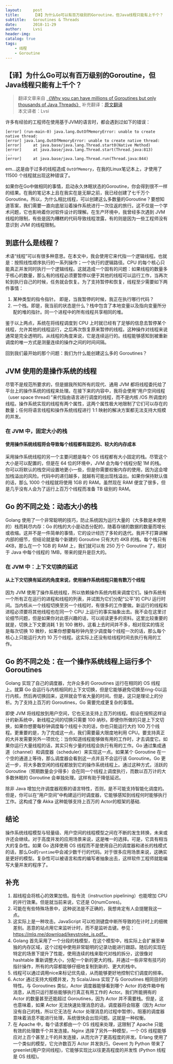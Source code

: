 ```yaml
---
layout:     post
title:      【译】为什么Go可以有百万级别的Goroutine，但Java线程只能有上千个？
subtitle:   Goroutines & Threads
date:       2018-11-29
author:     Lvsi
header-img: 
catalog: true
tags:
    - 线程
    - Goroutine
---
```


## 【译】为什么Go可以有百万级别的Goroutine，但Java线程只能有上千个？

> 翻译文章来自 [《Why you can have millions of Goroutines but only thousands of Java Threads》](https://rcoh.me/posts/why-you-can-have-a-million-go-routines-but-only-1000-java-threads/)
> 补充翻译：[原文翻译](https://www.infoq.cn/article/a-million-go-routines-but-only-1000-java-threads)<br/>
> 本文译者：Lvsi

许多有经验的工程师在使用基于JVM的语言时，都会遇到过如下的错误：

```
[error] (run-main-0) java.lang.OutOfMemoryError: unable to create native thread: 
[error] java.lang.OutOfMemoryError: unable to create native thread: 
[error] 	at java.base/java.lang.Thread.start0(Native Method)
[error] 	at java.base/java.lang.Thread.start(Thread.java:813)
...
[error] 	at java.base/java.lang.Thread.run(Thread.java:844)
```

em...这是由于过多的线程造成 ```OutOfMemory```，在我的Linux笔记本上，才使用了 11500 个线程就出现这种错误了。

如果你在Go中做相同的事情，启动永久休眠状态的Goroutine，你会得到很不一样的结果。在我的笔记本上且在我实在是无聊之前，我已经创建了七千万个Goroutine。所以，为什么相比线程，可以创建这么多数量的Goroutine？要想知道答案，我们需要一直向底层沿着操作系统进行一次往返的旅行。这不仅是一个学术问题，它也影响着你对软件设计的理解。在生产环境中，我曾经多次遇到 JVM 线程的限制，有些是因为糟糕的代码导致线程泄露，有的则是因为一些工程师没有意识到 JVM 的线程限制。

## 到底什么是线程？

术语“线程”可以有很多种意思。在本文中，我会使用它来代指一个逻辑线程。也就是：按照线性顺序执行的一系列操作；一个执行的逻辑路径。CPU 的每个核心只能真正并发同时执行一个逻辑线程。这就造成一个固有的问题：如果线程的数量多于核心的数量，那么有的线程必须要暂停以便于其他的线程可以运行工作，当再次轮到执行自己的时候，任务就会恢复。为了支持暂停和恢复，线程至少需要如下两件事情：

1. 某种类型的指令指针。 即是，当我暂停的时候，我正在执行哪行代码？
2. 一个栈。即是，我当前的状态是什么？栈中包含了本地变量以及指向变量所分配的堆的指针。同一个进程中的所有线程共享相同的堆。

鉴于以上两点，系统在将线程调度到 CPU 上时就已经有了足够的信息去暂停某个线程，允许其他的线程运行，之后再次恢复原来暂停的线程。这种操作对线程来说通常是完全透明的。从线程的角度来说，它是连续运行的。线程能够感知到被重新调度的唯一方式是测量连续的操作之间的时间间隔。

回到我们最开始的那个问题：我们为什么能创建这么多的 Goroutines？

## JVM 使用的是操作系统的线程

尽管不是规范所要求的，但是据我所知所有的现代、通用 JVM 都将线程委托给了平台上的操作系统的线程来处理。在接下来的内容中，我将会使用“用户空间线程（user space thread）”来代指由语言进行调度的线程，而不是内核 /OS 所调度的线程。操作系统实现的线程有两个属性，这两个属性极大地限制了它们可以存在的数量；任何将语言线程和操作系统线程进行 1:1 映射的解决方案都无法支持大规模的并发。

### 在 JVM 中，固定大小的栈

#### 使用操作系统线程将会导致每个线程都有固定的、较大的内存成本

采用操作系统线程的另一个主要问题是每个 OS 线程都有大小固定的栈。尽管这个大小是可以配置的，但是在 64 位的环境中，JVM 会为每个线程分配 1M 的栈。你可以将默认的栈空间设置地更小一些，但是你需要权衡内存的使用，因为这会增加栈溢出的风险。代码中的递归越多，就越有可能出现栈溢出。如果你保持默认值的话，那么 1000 个线程就将使用 1GB 的 RAM。虽然现在 RAM 便宜了很多，但是几乎没有人会为了运行上百万个线程而准备 TB 级别的 RAM。

## Go 的不同之处：动态大小的栈

Golang 使用了一个非常聪明的技巧，防止系统因为运行大量的（大多数是未使用的）栈而耗尽内存：Go 的栈的大小是动态分配的，随着存储的数据的数量而增长或收缩。这并不是一件简单的事情，它的设计经历了多轮的迭代。我并不打算讲解内部的细节，但结论就是每个新建的 Goroutine 只有大约 4KB 的栈。每个栈只有 4KB，那么在一个 1GB 的 RAM 上，我们就可以有 250 万个 Goroutine 了，相对于 Java 中每个线程的 1MB，带来的提升是巨大的。

### 在 JVM 中：上下文切换的延迟

#### 从上下文切换有延迟的角度来说，使用操作系统线程只能有数万个线程

因为 JVM 使用了操作系统线程，所以依赖操作系统内核来调度它们。操作系统有一个所有正在运行的进程和线程的列表，并试图为它们分配“公平”的 CPU 运行时间。当内核从一个线程切换至另一个线程时，有很多的工作要做。新运行的线程和进程必须要将其他线程也在同一个 CPU 上运行的事实抽象出去。我不会在这里讨论细节问题，但是如果你对此感兴趣的话，可以阅读更多的资料。这里比较重要的就是，切换上下文要消耗 1 到 100 微秒。这看上去时间并不多，相对现实的情况是每次切换 10 微秒，如果你想要每秒钟内至少调度每个线程一次的话，那么每个核心上只能运行大约 10 万个线程。这实际上还没有给线程时间去执行有用的工作。

## Go 的不同之处：在一个操作系统线程上运行多个 Goroutines

Golang 实现了自己的调度器，允许众多的 Goroutines 运行在相同的 OS 线程上。就算 Go 会运行与内核相同的上下文切换，但是它能够避免切换至ring-0以运行内核，然后再切换回来，这样就会节省大量的时间。但是，这只是理论上的分析。为了支持上百万的 Goroutines，Go 需要完成更复杂的事情。

即使 JVM 将线程放到用户空间，它也无法支持上百万的线程。假设在按照这样设计的新系统中，新线程之间的切换只需要 100 纳秒。即便你所做的只是上下文切换，如果你想要每秒钟调度每个线程十次的话，你也只能运行大约 100 万个线程。更重要的是，为了完成这一点，我们需要最大限度地利用 CPU。要支持真正的大并发需要另外一项优化：当你知道线程能够做有用的工作时，才去调度它。如果你运行大量线程的话，其实只有少量的线程会执行有用的工作。Go 通过集成通道（channel）和调度器（scheduler）来实现这一点。如果某个 Goroutine 在一个空的通道上等待，那么调度器会看到这一点并且不会运行该 Goroutine。Go 更近一步，将大多数空闲的线程都放到它的操作系统线程上。通过这种方式，活跃的 Goroutine（预期数量会少得多）会在同一个线程上调度执行，而数以百万计的大多数休眠的 Goroutine 会单独处理。这样有助于降低延迟。

除非 Java 增加允许调度器观察的语言特性，否则，是不可能支持智能化调度的。但是，你可以在“用户空间”中构建运行时调度器，它能够感知到线程何时能够执行工作。这构成了像 Akka 这种能够支持上百万的 Actor的框架的基础.

## 结论

操作系统线程模型与轻量级、用户空间的线程模型之间在不断的发生转换，未来或许还会继续。对于高度并发的应用场景来说，这是唯一的选择。可是，它具有相当大的复杂性。如果 Go 选择使用 OS 线程而不是使用自己的调度器和递长的栈模式的话，那么Go的```runtime```中会减少数千行的代码。对于很多应用场景来说，这确实是更好的模型。复杂性可以被语言和库的编写者抽象出去，这样软件工程师就能编写大量并发的程序了。

## 补充
1. 超线程会将核心的效果加倍。指令流（instruction pipelining）也能增加 CPU 的并行效果。但是就当前来说，它还是 O(numCores)。
2. 可能在有些特殊场景中，这种说法是不正确的，我想肯定有人会提醒我这一点。
3. 这实际上是一种攻击。JavaScript 可以检测键盘中断所导致的在计时上的细微差别。恶意的站点用它来监听计时，而不是监听击键。参见：https://mlq.me/download/keystroke_js.pdf。
4. Golang 首先采用了一个分段的栈模型，在这个模型中，栈实际上会扩展至单独的内存区域，这个过程中使用非常聪明的记录功能进行跟踪。随后的实现在特定的场景下提升了性能，使用连续的栈来取代对栈的拆分，这很像对 hashtable 重新调整大小，分配一个新的更大的栈，并通过一些非常有技巧的指针操作，所有的内容都能够仔细地复制到新的、更大的栈中。
5. 线程可以通过调用nice来标记优先级，从而能够更好地控制它们调度的频率。
6. Actor 通过支持大规模并发，为 Scala/Java 实现了与 Goroutines 相同目的的特性。与 Goroutines 类似，Actor 调度器能够看到哪个 Actor 的收件箱中有消息，从而只运行那些能够执行真正有用工作的 Actor。我们所能拥有的 Actor 的数量甚至还能超过 Goroutines，因为 Actor 并不需要栈。但是，这也意味着，如果 Actor 无法快速处理消息的话，调度器将会阻塞（因为 Actor 没有自己的栈，所以它无法在 Actor 处理消息的过程中暂停）。阻塞的调度器意味着消息不能进行处理，系统很快会出现问题。这就是一种权衡。
7. 在 Apache 中，每个请求都由一个 OS 线程来处理，这限制了 Apache 只能有效的处理数千个并发连接。Nginx 选择了另外一种模型，一个 OS 线程能够应对上百个甚至上千的并发连接，从而允许了更高程度的并发。Erlang 使用了一个类似的模型，它允许数百万 Actor 并发执行。Gevent 为 Python 带来了 greenlet(用户空间线程)，它能够实现比以往更高程度的并发性 (Python 线程是 OS 线程)。